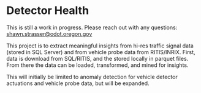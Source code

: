 # Detector Health
This is still a work in progress. Please reach out with any questions: shawn.strasser@odot.oregon.gov

This project is to extract meaningful insights from hi-res traffic signal data (stored in SQL Server) and from vehicle probe data from RITIS/INRIX. First, data is download from SQL/RITIS, and the stored locally in parquet files. From there the data can be loaded, transformed, and mined for insights.

This will initially be limited to anomaly detection for vehicle detector actuations and vehicle probe data, but will be expanded. 
